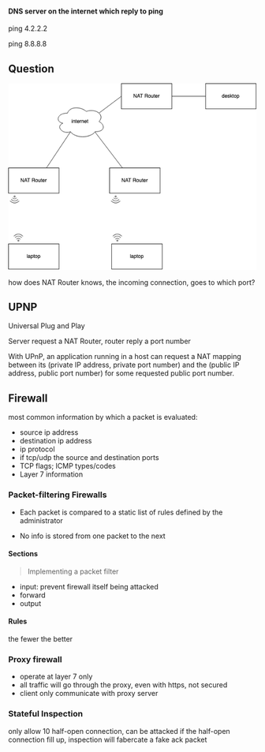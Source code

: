 #### DNS server on the internet which reply to ping

ping 4.2.2.2

ping 8.8.8.8

## Question

![graph1](./graph1.png)

how does NAT Router knows, the incoming connection, goes to which port?

## UPNP

Universal Plug and Play

Server request a NAT Router, router reply a port number

With UPnP, an application running in a host can request a NAT mapping between its (private IP address, private port number) and the (public IP address, public port number) for some requested public port number.

## Firewall

most common information by which a packet is evaluated:

- source ip address
- destination ip address
- ip protocol
- if tcp/udp the source and destination ports
- TCP flags; ICMP types/codes
- Layer 7 information

### Packet-filtering Firewalls

- Each packet is compared to a static list of rules defined by the administrator

- No info is stored from one packet to the next

#### Sections

> Implementing a packet filter

- input: prevent firewall itself being attacked
- forward
- output

#### Rules

the fewer the better

### Proxy firewall

- operate at layer 7 only
- all traffic will go through the proxy, even with https, not secured
- client only communicate with proxy server

### Stateful Inspection

only allow 10 half-open connection, can be attacked if the half-open connection fill up, inspection will fabercate a fake ack packet
